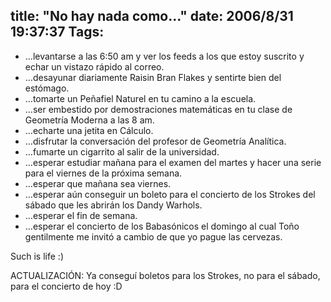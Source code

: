 title: "No hay nada como..."
date: 2006/8/31 19:37:37
Tags: 
---
<ul>
<li>&#8230;levantarse a las 6:50 am y ver los feeds a los que estoy suscrito y echar un vistazo rápido al correo.</li>
<li>&#8230;desayunar diariamente Raisin Bran Flakes y sentirte bien del estómago.</li>
<li>&#8230;tomarte un Peñafiel Naturel en tu camino a la escuela.</li>
<li>&#8230;ser embestido por demostraciones matemáticas en tu clase de Geometría Moderna a las 8 am.</li>
<li>&#8230;echarte una jetita en Cálculo.</li>
<li>&#8230;disfrutar la conversación del profesor de Geometría Analítica.</li>
<li>&#8230;fumarte un cigarrito al salir de la universidad.</li>
<li>&#8230;esperar estudiar mañana para el examen del martes y hacer una serie para el viernes de la próxima semana.</li>
<li>&#8230;esperar que mañana sea viernes.</li>
<li>&#8230;esperar aún conseguir un boleto para el concierto de los Strokes del sábado que les abrirán los Dandy Warhols.</li>
<li>&#8230;esperar el fin de semana.</li>
<li>&#8230;esperar el concierto de los Babasónicos el domingo al cual Toño gentilmente me invitó a cambio de que yo pague las cervezas.</li>
</ul>
Such is life :)

ACTUALIZACIÓN: Ya conseguí boletos para los Strokes, no para el sábado, para el concierto de hoy :D
